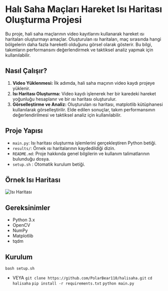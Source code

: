# Halı Saha Maçları Hareket Isı Haritası Oluşturma Projesi

Bu proje, hali saha maçlarının video kayıtlarını kullanarak hareket ısı haritaları oluşturmayı amaçlar. Oluşturulan ısı haritaları, maç sırasında hangi bölgelerin daha fazla hareketli olduğunu görsel olarak gösterir. Bu bilgi, takımların performansını değerlendirmek ve taktiksel analiz yapmak için kullanılabilir.

## Nasıl Çalışır?

1. **Video Yüklenmesi:** İlk adımda, hali saha maçının video kaydı projeye yüklenir.
2. **Isı Haritası Oluşturma:** Video kaydı işlenerek her bir karedeki hareket yoğunluğu hesaplanır ve bir ısı haritası oluşturulur.
3. **Görselleştirme ve Analiz:** Oluşturulan ısı haritası, matplotlib kütüphanesi kullanılarak görselleştirilir. Elde edilen sonuçlar, takım performansının değerlendirilmesi ve taktiksel analiz için kullanılabilir.

## Proje Yapısı


  - `main.py`: Isı haritası oluşturma işlemlerini gerçekleştiren Python betiği.
- `results/`: Örnek ısı haritalarının kaydedildiği dizin.
- `README.md`: Proje hakkında genel bilgilerin ve kullanım talimatlarının bulunduğu dosya.
- `setup.sh` : Otomatik kurulum betiği.
## Örnek Isı Haritası
![Isı Haritası](/path/to/image.png)
## Gereksinimler

- Python 3.x
- OpenCV
- NumPy
- Matplotlib
- tqdm

## Kurulum

 ```bash setup.sh```
- VEYA
```git clone https://github.com/PolarBear110/halisaha.git```
```cd halisaha```
```pip install -r requirements.txt```
```python main.py```
